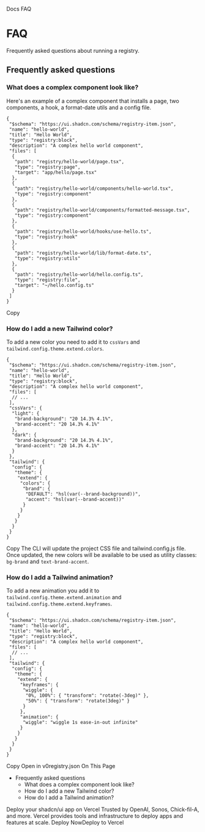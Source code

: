 Docs
FAQ
# FAQ
Frequently asked questions about running a registry.
## Frequently asked questions
### What does a complex component look like?
Here's an example of a complex component that installs a page, two components, a hook, a format-date utils and a config file.
```
{
 "$schema": "https://ui.shadcn.com/schema/registry-item.json",
 "name": "hello-world",
 "title": "Hello World",
 "type": "registry:block",
 "description": "A complex hello world component",
 "files": [
  {
   "path": "registry/hello-world/page.tsx",
   "type": "registry:page",
   "target": "app/hello/page.tsx"
  },
  {
   "path": "registry/hello-world/components/hello-world.tsx",
   "type": "registry:component"
  },
  {
   "path": "registry/hello-world/components/formatted-message.tsx",
   "type": "registry:component"
  },
  {
   "path": "registry/hello-world/hooks/use-hello.ts",
   "type": "registry:hook"
  },
  {
   "path": "registry/hello-world/lib/format-date.ts",
   "type": "registry:utils"
  },
  {
   "path": "registry/hello-world/hello.config.ts",
   "type": "registry:file",
   "target": "~/hello.config.ts"
  }
 ]
}
```
Copy
### How do I add a new Tailwind color?
To add a new color you need to add it to `cssVars` and `tailwind.config.theme.extend.colors`.
```
{
 "$schema": "https://ui.shadcn.com/schema/registry-item.json",
 "name": "hello-world",
 "title": "Hello World",
 "type": "registry:block",
 "description": "A complex hello world component",
 "files": [
  // ...
 ],
 "cssVars": {
  "light": {
   "brand-background": "20 14.3% 4.1%",
   "brand-accent": "20 14.3% 4.1%"
  },
  "dark": {
   "brand-background": "20 14.3% 4.1%",
   "brand-accent": "20 14.3% 4.1%"
  }
 },
 "tailwind": {
  "config": {
   "theme": {
    "extend": {
     "colors": {
      "brand": {
       "DEFAULT": "hsl(var(--brand-background))",
       "accent": "hsl(var(--brand-accent))"
      }
     }
    }
   }
  }
 }
}
```
Copy
The CLI will update the project CSS file and tailwind.config.js file. Once updated, the new colors will be available to be used as utility classes: `bg-brand` and `text-brand-accent`.
### How do I add a Tailwind animation?
To add a new animation you add it to `tailwind.config.theme.extend.animation` and `tailwind.config.theme.extend.keyframes`.
```
{
 "$schema": "https://ui.shadcn.com/schema/registry-item.json",
 "name": "hello-world",
 "title": "Hello World",
 "type": "registry:block",
 "description": "A complex hello world component",
 "files": [
  // ...
 ],
 "tailwind": {
  "config": {
   "theme": {
    "extend": {
     "keyframes": {
      "wiggle": {
       "0%, 100%": { "transform": "rotate(-3deg)" },
       "50%": { "transform": "rotate(3deg)" }
      }
     },
     "animation": {
      "wiggle": "wiggle 1s ease-in-out infinite"
     }
    }
   }
  }
 }
}
```
Copy
Open in v0registry.json
On This Page
  * Frequently asked questions
    * What does a complex component look like?
    * How do I add a new Tailwind color?
    * How do I add a Tailwind animation?


Deploy your shadcn/ui app on Vercel
Trusted by OpenAI, Sonos, Chick-fil-A, and more.
Vercel provides tools and infrastructure to deploy apps and features at scale.
Deploy NowDeploy to Vercel
